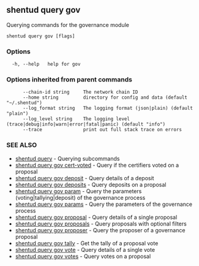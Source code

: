 ## shentud query gov

Querying commands for the governance module

```
shentud query gov [flags]
```

### Options

```
  -h, --help   help for gov
```

### Options inherited from parent commands

```
      --chain-id string     The network chain ID
      --home string         directory for config and data (default "~/.shentud")
      --log_format string   The logging format (json|plain) (default "plain")
      --log_level string    The logging level (trace|debug|info|warn|error|fatal|panic) (default "info")
      --trace               print out full stack trace on errors
```

### SEE ALSO

* [shentud query](shentud_query.md)	 - Querying subcommands
* [shentud query gov cert-voted](shentud_query_gov_cert-voted.md)	 - Query if the certifiers voted on a proposal
* [shentud query gov deposit](shentud_query_gov_deposit.md)	 - Query details of a deposit
* [shentud query gov deposits](shentud_query_gov_deposits.md)	 - Query deposits on a proposal
* [shentud query gov param](shentud_query_gov_param.md)	 - Query the parameters (voting|tallying|deposit) of the governance process
* [shentud query gov params](shentud_query_gov_params.md)	 - Query the parameters of the governance process
* [shentud query gov proposal](shentud_query_gov_proposal.md)	 - Query details of a single proposal
* [shentud query gov proposals](shentud_query_gov_proposals.md)	 - Query proposals with optional filters
* [shentud query gov proposer](shentud_query_gov_proposer.md)	 - Query the proposer of a governance proposal
* [shentud query gov tally](shentud_query_gov_tally.md)	 - Get the tally of a proposal vote
* [shentud query gov vote](shentud_query_gov_vote.md)	 - Query details of a single vote
* [shentud query gov votes](shentud_query_gov_votes.md)	 - Query votes on a proposal



